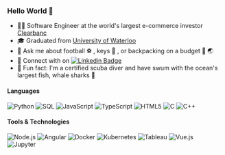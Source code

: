 ### Hello World 👋

- 👨‍💻 Software Engineer at the world's largest e-commerce investor [Clearbanc](https://clearbanc.com/)
- 🎓 Graduated from [University of Waterloo](https://cs.uwaterloo.ca/about)
- 💬 Ask me about football ⚽ , keys 🎹  , or backpacking on a budget 🎒 🌏  
- 🤝 Connect with on [![Linkedin Badge](https://img.shields.io/badge/-Tanmay-blue?style=flat-square&logo=Linkedin&logoColor=white&link=https://www.linkedin.com/in/tanmaysha/)](https://www.linkedin.com/in/tanmaysha/) 
- 🤿 Fun fact: I'm a certified scuba diver and have swum with the ocean's largest fish, whale sharks 🐋

#### Languages

![Python](https://img.shields.io/badge/-python-000000?style=flat&logo=python)
![SQL](https://img.shields.io/badge/-SQL-000000?style=flat&logo=MySQL)
![JavaScript](https://img.shields.io/badge/-JavaScript-000000?style=flat&logo=javascript)
![TypeScript](https://img.shields.io/badge/-TypeScript-000000?style=flat&logo=typescript&logoColor=007ACC)
![HTML5](https://img.shields.io/badge/-HTML5-000000?style=flat&logo=HTML5)
![C](https://img.shields.io/badge/-C-000000?style=flat&logo=C)
![C++](https://img.shields.io/badge/-C++-000000?style=flat&logo=C%2B%2B&logoColor=00599C)



#### Tools & Technologies

![Node.js](https://img.shields.io/badge/-Node.js-000000?style=flat&logo=node.js&logoColor=339933)
![Angular](https://img.shields.io/badge/-Angular-000000?style=flat&logo=Angular)
![Docker](https://img.shields.io/badge/-Docker-000000?style=flat&logo=docker)
![Kubernetes](https://img.shields.io/badge/-Kubernetes-000000?style=flat&logo=kubernetes)
![Tableau](https://img.shields.io/badge/-Tableau-000000?style=flat&logo=Tableau)
![Vue.js](https://img.shields.io/badge/-Vue-000000?style=flat&logo=vue.js&logoColor=#4FC08D)
![Jupyter](http://img.shields.io/badge/-Jupyter-000000?style=flat&logo=Jupyter&logoColor=#F37626)

